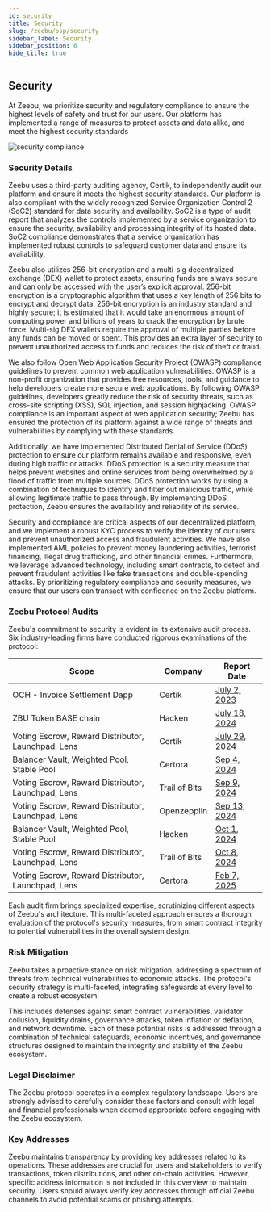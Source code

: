 ```yaml
---
id: security
title: Security
slug: /zeebu/psp/security
sidebar_label: Security
sidebar_position: 6
hide_title: true
---
```

<h2> Security </h2>

At Zeebu, we prioritize security and regulatory compliance to ensure the highest levels of safety and trust for our users. Our platform has implemented a range of measures to protect assets and data alike, and meet the highest security standards

<img src="/images/securitycompliance.jpg" alt="security compliance" title="security compliance" />

### Security Details

Zeebu uses a third-party auditing agency, Certik, to independently audit our platform and ensure it meets the highest security standards. Our platform is also compliant with the widely recognized Service Organization Control 2 (SoC2) standard for data security and availability. SoC2 is a type of audit report that analyzes the controls implemented by a service organization to ensure the security, availability and processing integrity of its hosted data. SoC2 compliance demonstrates that a service organization has implemented robust controls to safeguard customer data and ensure its availability.

Zeebu also utilizes 256-bit encryption and a multi-sig decentralized exchange (DEX) wallet to protect assets, ensuring funds are always secure and can only be accessed with the user’s explicit approval. 256-bit encryption is a cryptographic algorithm that uses a key length of 256 bits to encrypt and decrypt data. 256-bit encryption is an industry standard and highly secure; it is estimated that it would take an enormous amount of computing power and billions of years to crack the encryption by brute force. Multi-sig DEX wallets require the approval of multiple parties before any funds can be moved or spent. This provides an extra layer of security to prevent unauthorized access to funds and reduces the risk of theft or fraud.

We also follow Open Web Application Security Project (OWASP) compliance guidelines to prevent common web application vulnerabilities. OWASP is a non-profit organization that provides free resources, tools, and guidance to help developers create more secure web applications. By following OWASP guidelines, developers greatly reduce the risk of security threats, such as cross-site scripting (XSS), SQL injection, and session highjacking. OWASP compliance is an important aspect of web application security; Zeebu has ensured the protection of its platform against a wide range of threats and vulnerabilities by complying with these standards.

Additionally, we have implemented Distributed Denial of Service (DDoS) protection to ensure our platform remains available and responsive, even during high traffic or attacks. DDoS protection is a security measure that helps prevent websites and online services from being overwhelmed by a flood of traffic from multiple sources. DDoS protection works by using a combination of techniques to identify and filter out malicious traffic, while allowing legitimate traffic to pass through. By implementing DDoS protection, Zeebu ensures the availability and reliability of its service.

Security and compliance are critical aspects of our decentralized platform, and we implement a robust KYC process to verify the identity of our users and prevent unauthorized access and fraudulent activities. We have also implemented AML policies to prevent money laundering activities, terrorist financing, illegal drug trafficking, and other financial crimes. Furthermore, we leverage advanced technology, including smart contracts, to detect and prevent fraudulent activities like fake transactions and double-spending attacks. By prioritizing regulatory compliance and security measures, we ensure that our users can transact with confidence on the Zeebu platform.

### Zeebu Protocol Audits

Zeebu's commitment to security is evident in its extensive audit process. Six industry-leading firms have conducted rigorous examinations of the protocol:

| Scope                                      | Company       | Report Date   |
|-------------------------------------------|---------------|---------------|
| OCH - Invoice Settlement Dapp             | Certik        | [July 2, 2023](https://github.com/TechnologyZeebu/ZBU-Protocol/blob/main/Final%20Product%20Audit.pdf)  |
| ZBU Token BASE chain                      | Hacken        | [July 18, 2024](https://hacken.io/audits/zeebu/sca-zeebu-zeebu-token-jul2024/) |
| Voting Escrow, Reward Distributor, Launchpad, Lens | Certik        | [July 29, 2024](https://skynet.certik.com/projects/zeebu-protocol#code-security) |
| Balancer Vault, Weighted Pool, Stable Pool| Certora       | [Sep 4, 2024](https://github.com/balancer/balancer-v3-monorepo/tree/main/audits)   |
| Voting Escrow, Reward Distributor, Launchpad, Lens | Trail of Bits | [Sep 9, 2024](https://github.com/TechnologyZeebu/Zeebu-Protocol-Audit-V1.0/blob/main/TOB%20final%20report.pdf)   |
| Voting Escrow, Reward Distributor, Launchpad, Lens | Openzepplin   | [Sep 13, 2024](https://github.com/TechnologyZeebu/Zeebu-Protocol-Audit-V1.0/blob/main/OZ%20Final%20Report.pdf)  |
| Balancer Vault, Weighted Pool, Stable Pool| Hacken        | [Oct 1, 2024](https://hacken.io/audits/zeebu/sca-zeebu-zeebu-contracts-sep2024/)   |
| Voting Escrow, Reward Distributor, Launchpad, Lens | Trail of Bits | [Oct 8, 2024](https://github.com/balancer/balancer-v3-monorepo/tree/main/audits)   |
| Voting Escrow, Reward Distributor, Launchpad, Lens | Certora       | [Feb 7, 2025](https://github.com/TechnologyZeebu/Zeebu-Protocol-Audit-V1.0/blob/main/Zeebu_Certora_report%20v2.pdf)   |


Each audit firm brings specialized expertise, scrutinizing different aspects of Zeebu's architecture. This multi-faceted approach ensures a thorough evaluation of the protocol's security measures, from smart contract integrity to potential vulnerabilities in the overall system design.

### Risk Mitigation

Zeebu takes a proactive stance on risk mitigation, addressing a spectrum of threats from technical vulnerabilities to economic attacks. The protocol's security strategy is multi-faceted, integrating safeguards at every level to create a robust ecosystem.

This includes defenses against smart contract vulnerabilities, validator collusion, liquidity drains, governance attacks, token inflation or deflation, and network downtime. Each of these potential risks is addressed through a combination of technical safeguards, economic incentives, and governance structures designed to maintain the integrity and stability of the Zeebu ecosystem.

### Legal Disclaimer

The Zeebu protocol operates in a complex regulatory landscape. Users are strongly advised to carefully consider these factors and consult with legal and financial professionals when deemed appropriate before engaging with the Zeebu ecosystem.

### Key Addresses

Zeebu maintains transparency by providing key addresses related to its operations. These addresses are crucial for users and stakeholders to verify transactions, token distributions, and other on-chain activities. However, specific address information is not included in this overview to maintain security. Users should always verify key addresses through official Zeebu channels to avoid potential scams or phishing attempts.